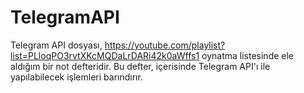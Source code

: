 # TelegramAPI
Telegram API dosyası, https://youtube.com/playlist?list=PLloqPO3rvtXKcMQDaLrDARi42k0aWffs1 oynatma listesinde ele aldığım bir not defteridir. Bu defter, içerisinde Telegram API'ı ile yapılabilecek işlemleri barındırır.
